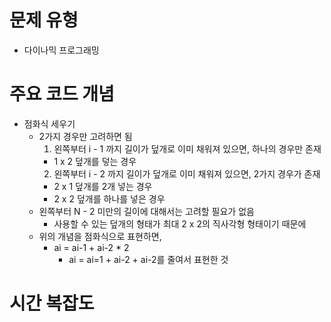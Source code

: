 # 문제 유형
- 다이나믹 프로그래밍

# 주요 코드 개념
- 점화식 세우기
  - 2가지 경우만 고려하면 됨    
    1. 왼쪽부터 i - 1 까지 길이가 덮개로 이미 채워져 있으면, 하나의 경우만 존재 
      - 1 x 2 덮개를 덯는 경우 
    2. 왼쪽부터 i - 2 까지 길이가 덮개로 이미 채워져 있으면, 2가지 경우가 존재
      - 2 x 1 덮개를 2개 넣는 경우 
      - 2 x 2 덮개를 하나를 넣은 경우 
  - 왼쪽부터 N - 2 미만의 길이에 대해서는 고려할 필요가 없음 
    - 사용할 수 있는 덮개의 형태가 최대 2 x 2의 직사각형 형태이기 때문에 
  - 위의 개념을 점화식으로 표현하면, 
    - ai = ai-1 + ai-2 * 2
      - ai = ai=1 + ai-2 + ai-2를 줄여서 표현한 것 
  
   

# 시간 복잡도 
